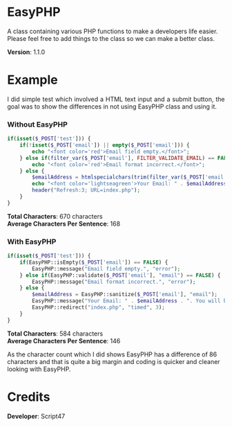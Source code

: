 EasyPHP
=======

A class containing various PHP functions to make a developers life easier. Please feel free to add things to the class so we can make a better class.

<b>Version</b>: 1.1.0

Example
=======

<p style="text-align: justify;">I did simple test which involved a HTML text input and a submit button, the goal was to show the differences in not using EasyPHP class and using it.

<h3>Without EasyPHP</h3>

```php
if(isset($_POST['test'])) {
    if(!isset($_POST['email']) || empty($_POST['email'])) {
        echo "<font color='red'>Email field empty.</font>";
    } else if(filter_var($_POST['email'], FILTER_VALIDATE_EMAIL) == FALSE) {
        echo "<font color='red'>Email format incorrect.</font>";
    } else {
        $emailAddress = htmlspecialchars(trim(filter_var($_POST['email'], FILTER_SANITIZE_EMAIL)));
        echo "<font color='lightseagreen'>Your Email: " . $emailAddress . ". You will be redirected in 3 seconds.</font>";
        header("Refresh:3; URL=index.php");
    }           
}      

```

<b>Total Characters</b>: 670 characters
<br/>
<b>Average Characters Per Sentence</b>: 168

<h3>With EasyPHP</h3>

```php
if(isset($_POST['test'])) {
    if(EasyPHP::isEmpty($_POST['email']) == FALSE) {
        EasyPHP::message("Email field empty.", "error");
    } else if(EasyPHP::validate($_POST['email'], "email") == FALSE) {
        EasyPHP::message("Email format incorrect.", "error");
    } else {
        $emailAddress = EasyPHP::sanitize($_POST['email'], "email");
        EasyPHP::message("Your Email: " . $emailAddress . ". You will be redirected in 3 seconds.", "message");
        EasyPHP::redirect("index.php", "timed", 3);
    }           
}        
```

<b>Total Characters</b>: 584 characters
<br/>
<b>Average Characters Per Sentence</b>: 146

As the character count which I did shows EasyPHP has a difference of 86 characters and that is quite a big margin and coding is quicker and cleaner looking with EasyPHP.

Credits
=======

<b>Developer</b>: Script47
